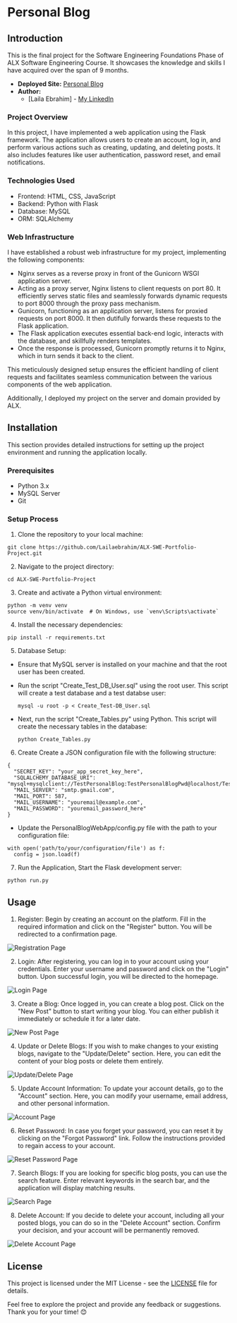 # Personal Blog


## Introduction

This is the final project for the Software Engineering Foundations Phase of ALX Software Engineering Course. It showcases the knowledge and skills I have acquired over the span of 9 months.

- **Deployed Site:** [Personal Blog](http://www.personalblog.lailaebrahim.tech/Landing-Page)
- **Author:**
  - [Laila Ebrahim] - [My LinkedIn](www.linkedin.com/in/laila-ebrahim-574890241)

### Project Overview

In this project, I have implemented a web application using the Flask framework. The application allows users to create an account, log in, and perform various actions such as creating, updating, and deleting posts. It also includes features like user authentication, password reset, and email notifications.

### Technologies Used

- Frontend: HTML, CSS, JavaScript
- Backend: Python with Flask
- Database: MySQL
- ORM: SQLAlchemy

### Web Infrastructure

I have established a robust web infrastructure for my project, implementing the following components:

- Nginx serves as a reverse proxy in front of the Gunicorn WSGI application server.
- Acting as a proxy server, Nginx listens to client requests on port 80. It efficiently serves static files and seamlessly forwards dynamic requests to port 8000 through the proxy pass mechanism.
- Gunicorn, functioning as an application server, listens for proxied requests on port 8000. It then dutifully forwards these requests to the Flask application.
- The Flask application executes essential back-end logic, interacts with the database, and skillfully renders templates.
- Once the response is processed, Gunicorn promptly returns it to Nginx, which in turn sends it back to the client.

This meticulously designed setup ensures the efficient handling of client requests and facilitates seamless communication between the various components of the web application.

Additionally, I deployed my project on the server and domain provided by ALX.


## Installation 

This section provides detailed instructions for setting up the project environment and running the application locally.

### Prerequisites

- Python 3.x
- MySQL Server
- Git

### Setup Process
1. Clone the repository to your local machine:
  ```
  git clone https://github.com/Lailaebrahim/ALX-SWE-Portfolio-Project.git
  ```
2. Navigate to the project directory:
  ```
  cd ALX-SWE-Portfolio-Project
  ```
3. Create and activate a Python virtual environment:
  ```
  python -m venv venv
  source venv/bin/activate  # On Windows, use `venv\Scripts\activate`
  ```
4. Install the necessary dependencies:

  ```
  pip install -r requirements.txt
  ```

5. Database Setup:

- Ensure that MySQL server is installed on your machine and that the root user has been created.

- Run the script "Create_Test_DB_User.sql" using the root user. This script will create a test database  and a test databse user:

  ```
  mysql -u root -p < Create_Test-DB_User.sql
  ```

- Next, run the script "Create_Tables.py" using Python. This script will create the necessary tables in the database:

  ```
  python Create_Tables.py
  ```

6. Create Create a JSON configuration file with the following structure:

```
{
  "SECRET_KEY": "your_app_secret_key_here",
  "SQLALCHEMY_DATABASE_URI": "mysql+mysqlclient://TestPersonalBlog:TestPersonalBlogPwd@localhost/TestPersonalBlogDB",
  "MAIL_SERVER": "smtp.gmail.com",
  "MAIL_PORT": 587,
  "MAIL_USERNAME": "youremail@example.com",
  "MAIL_PASSWORD": "youremail_password_here"
}
```

- Update the PersonalBlogWebApp/config.py file with the path to your configuration file:

```
with open('path/to/your/configuration/file') as f:
  config = json.load(f)
```
7. Run the Application, Start the Flask development server:

```
python run.py
```

## Usage


1. Register: Begin by creating an account on the platform. Fill in the required information and click on the "Register" button. You will be redirected to a confirmation page.

![Registration Page](static/landing_page/register.png)

2. Login: After registering, you can log in to your account using your credentials. Enter your username and password and click on the "Login" button. Upon successful login, you will be directed to the homepage.

![Login Page](static/landing_page/login.png)

3. Create a Blog: Once logged in, you can create a blog post. Click on the "New Post" button to start writing your blog. You can either publish it immediately or schedule it for a later date.

![New Post Page](static/landing_page/new_post.png)

4. Update or Delete Blogs: If you wish to make changes to your existing blogs, navigate to the "Update/Delete" section. Here, you can edit the content of your blog posts or delete them entirely.

![Update/Delete Page](static/landing_page/update_delete.png)

5. Update Account Information: To update your account details, go to the "Account" section. Here, you can modify your username, email address, and other personal information.

![Account Page](static/landing_page/account.png)

6. Reset Password: In case you forget your password, you can reset it by clicking on the "Forgot Password" link. Follow the instructions provided to regain access to your account.

![Reset Password Page](static/landing_page/reset_password.png)

7. Search Blogs: If you are looking for specific blog posts, you can use the search feature. Enter relevant keywords in the search bar, and the application will display matching results.

![Search Page](static/landing_page/search.png)

8. Delete Account: If you decide to delete your account, including all your posted blogs, you can do so in the "Delete Account" section. Confirm your decision, and your account will be permanently removed.

![Delete Account Page](static/landing_page/delete_account.png)



## License

This project is licensed under the MIT License - see the [LICENSE](LICENSE) file for details.


Feel free to explore the project and provide any feedback or suggestions. Thank you for your time! 😊
